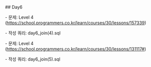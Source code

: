 \## Day6

\- 문제: Level 4 (https://school.programmers.co.kr/learn/courses/30/lessons/157339)

\- 작성 쿼리: day6\_join(4).sql

\- 문제: Level 4 (https://school.programmers.co.kr/learn/courses/30/lessons/131117#)

\- 작성 쿼리: day6\_join(5).sql

